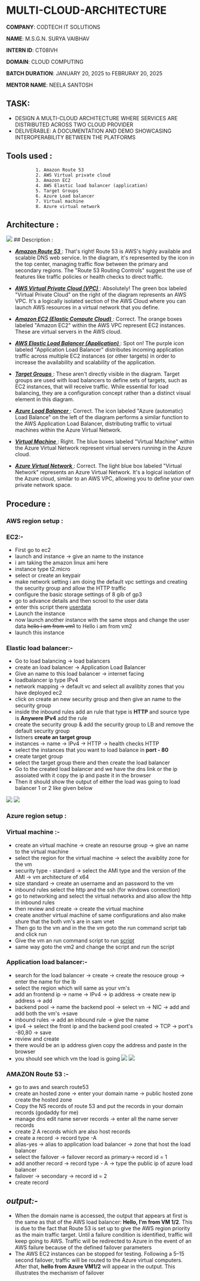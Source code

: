 # MULTI-CLOUD-ARCHITECTURE

**COMPANY**: CODTECH IT SOLUTIONS 

**NAME**: M.S.G.N. SURYA VAIBHAV

**INTERN ID**: CT08IVH

**DOMAIN**: CLOUD COMPUTING

**BATCH DURATION**: JANUARY 20, 2025 to FEBRURAY 20, 2025

**MENTOR NAME**: NEELA SANTOSH

## TASK: 

- DESIGN A MULTI-CLOUD ARCHITECTURE WHERE SERVICES ARE DISTRIBUTED ACROSS TWO CLOUD PROVIDER 
- DELIVERABLE: A DOCUMENTATION AND DEMO SHOWCASING INTEROPERABILITY BETWEEN THE PLATFORMS

## Tools used :
               1. Amazon Route 53
               2. AWS Virtual private cloud 
               3. Amazon EC2
               4. AWS Elastic load balancer (application)
               5. Target Groups
               6. Azure Load balancer
               7. Virtual machine
               8. Azure virtual network 

## Architecture :
  <img src="AWS_multicloud.png">
## Description :     

- <ins> ***Amazon Route 53*** </ins> :  That's right! Route 53 is AWS's highly available and scalable DNS web service. In the diagram, it's represented by the icon in the top center, managing traffic flow between the primary and secondary regions.  The "Route 53 Routing Controls" suggest the use of features like traffic policies or health checks to direct traffic.

- <ins> ***AWS Virtual Private Cloud (VPC)*** </ins> : Absolutely! The green box labeled "Virtual Private Cloud" on the right of the diagram represents an AWS VPC.  It's a logically isolated section of the AWS Cloud where you can launch AWS resources in a virtual network that you define.

- <ins> ***Amazon EC2 (Elastic Compute Cloud)*** </ins> :  Correct. The orange boxes labeled "Amazon EC2" within the AWS VPC represent EC2 instances. These are virtual servers in the AWS cloud.   

- <ins> ***AWS Elastic Load Balancer (Application)*** </ins>:  Spot on! The purple icon labeled "Application Load Balancer" distributes incoming application traffic across multiple EC2 instances (or other targets) in order to increase the availability and scalability of the application.

- <ins> ***Target Groups*** </ins> :  These aren't directly visible in the diagram. Target groups are used with load balancers to define sets of targets, such as EC2 instances, that will receive traffic. While essential for load balancing, they are a configuration concept rather than a distinct visual element in this diagram.

- <ins> ***Azure Load Balancer*** </ins> :  Correct. The icon labeled "Azure (automatic) Load Balance" on the left of the diagram performs a similar function to the AWS Application Load Balancer, distributing traffic to virtual machines within the Azure Virtual Network.

- <ins> ***Virtual Machine*** </ins> :  Right. The blue boxes labeled "Virtual Machine" within the Azure Virtual Network represent virtual servers running in the Azure cloud.

- <ins> ***Azure Virtual Network*** </ins> :  Correct. The light blue box labeled "Virtual Network" represents an Azure Virtual Network. It's a logical isolation of the Azure cloud, similar to an AWS VPC, allowing you to define your own private network space.

## Procedure :
### AWS region setup :
### **EC2:-**
- First go to ec2
- launch and instance -> give an name to the instance
- i am taking the amazon linux ami here
- instance type t2.micro
- select or create an keypair
- make network setting i am doing the default vpc settings and creating the security group and allow the HTTP traffic
- configure the basic storage settings of 8 gib of gp3
- go to advance details and then scrool to the user data
- enter this script there [userdata](aws_user_data.sh)
- Launch the instance
- now launch another instance with the same steps and change the user data ~~hello i am from vm1~~ to Hello i am from vm2
- launch this instance 
### **Elastic load balancer:-**
- Go to load balancing -> load balancers
- create an load balancer -> Application Load Balancer
-  Give an name to this load balancer -> internet facing
-  loadbalancer ip type IPv4
-  network mapping -> default vc and select all avaliblty zones that you have deployed ec2
-  click on create an new security group and then give an name to the security group
-  inside the inbound rules add an rule that type is **HTTP** and source type is **Anywere IPv4** add the rule
-  create the security group & add the security group to LB and remove the default security group
-  listners **create an target group**
-  instances -> name -> IPv4 -> HTTP -> health checks HTTP
-  select the instances that you want to load balance in **port - 80**
-  create target group
-  select the target group there and then create the load balancer
-  Go to the created load balancer and we have the dns link or the ip assoiated with it copy the ip and paste it in the browser
-  Then it should show the output of either the load was going to load balancer 1 or 2 like given below
  <img src="output_aws_vm1.png">
  <img src="output_aws_vm2.png">

### Azure region setup :
### **Virtual machine :-**
- create an virtual machine -> create an resourse group -> give an name to the virtual machine
- select the region for the virtual machine -> select the avaiblity zone for the vm
- security type - standard -> select the AMI type and the version of the AMI -> vm architecture of x64
- size standard -> create an username and an password to the vm
- inbound rules select the http and the ssh (for windows connection)
- go to networking and select the virtual networks and also allow the http in inbound rules
- then review and create -> create the virtual machine
- create another virtual machine of same configurations and also make shure that the both vm's are in sam vnet
- Then go to the vm and in the the vm goto the run command script tab and click run
- Give the vm an run command script to run [script](azure-command.ps1)
- same way goto the vm2 and change the script and run the script
### **Application load balancer:-**
- search for the load balancer -> create -> create the resouce group -> enter the name for the lb
- select the region which will same as your vm's
- add an frontend ip -> name -> IPv4 -> ip address -> create new ip address -> add
- backend pool -> name the backend pool -> select vn -> NIC -> add and add both the vm's ->save
- inbound rules -> add an inbound rule -> give the name
- ipv4 -> select the front ip and the backend pool created -> TCP -> port's -80,80 -> save
- review and create
- there would be an ip address given copy the address and paste in the browser
- you should see which vm the load is going
  <img src="output_az_1.png">
  <img src="output_az_2.png">

### **AMAZON Route 53 :-**
- go to aws and search route53
- create an hosted zone -> enter your domain name -> public hosted zone create the hosted zone
- Copy the NS records of route 53 and put the records in your domain records (godaddy for me)
- manage dns edit name server records -> enter all the name server records
- create 2 A records which are also host records
- create a record -> record type -A
- alias-yes -> alias to application load balancer -> zone that host the load balancer
- select the failover ->  failover record as primary-> record id = 1
- add another record -> record type - A -> type the public ip of azure load balancer
- failover ->  secondary -> record id = 2
- create record

## ***output:-***
- When the domain name is accessed, the output that appears at first is the same as that of the AWS load balancer: **Hello, I'm from VM 1/2**. This is due to the fact that Route 53 is set up to give the AWS region priority as the main traffic target.  Until a failure condition is identified, traffic will keep going to AWS. Traffic will be redirected to Azure in the event of an AWS failure because of the defined failover parameters 
- The AWS EC2 instances can be stopped for testing. Following a 5–15 second failover, traffic will be routed to the Azure virtual computers.  After that, **hello from Azure VM1/2** will appear in the output. This illustrates the mechanism of failover
